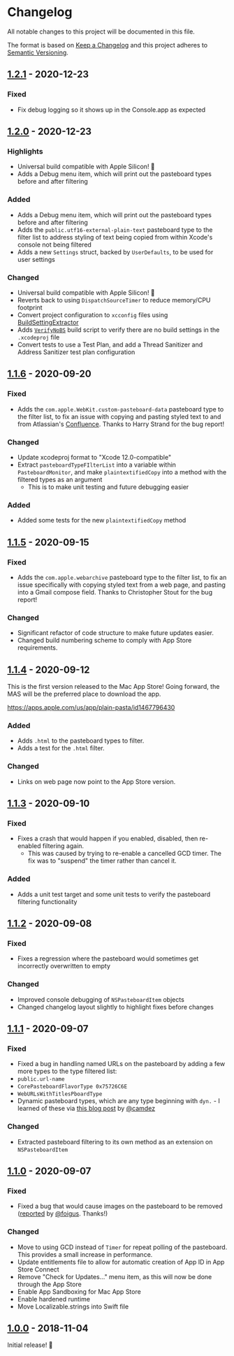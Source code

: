# Changelog

All notable changes to this project will be documented in this file.

The format is based on [Keep a Changelog](http://keepachangelog.com/en/1.0.0/) and this project adheres to [Semantic Versioning](http://semver.org/spec/v2.0.0.html).

<!-- ## [Unreleased] -->

## [1.2.1] - 2020-12-23

### Fixed

- Fix debug logging so it shows up in the Console.app as expected

## [1.2.0] - 2020-12-23

### Highlights

- Universal build compatible with Apple Silicon! 🎉
- Adds a Debug menu item, which will print out the pasteboard types before and after filtering

### Added

- Adds a Debug menu item, which will print out the pasteboard types before and after filtering
- Adds the `public.utf16-external-plain-text` pasteboard type to the filter list to address styling of text being copied from within Xcode's console not being filtered
- Adds a new `Settings` struct, backed by `UserDefaults`, to be used for user settings

### Changed

- Universal build compatible with Apple Silicon! 🎉
- Reverts back to using `DispatchSourceTimer` to reduce memory/CPU footprint
- Convert project configuration to `xcconfig` files using [BuildSettingExtractor](https://buildsettingextractor.com)
- Adds [`VerifyNoBS`](https://github.com/olofhellman/VerifyNoBS) build script to verify there are no build settings in the `.xcodeproj` file
- Convert tests to use a Test Plan, and add a Thread Sanitizer and Address Sanitizer test plan configuration

## [1.1.6] - 2020-09-20

### Fixed

- Adds the `com.apple.WebKit.custom-pasteboard-data` pasteboard type to the filter list, to fix an issue with copying and pasting styled text to and from Atlassian's [Confluence](https://confluence.atlassian.com/alldoc/atlassian-documentation-32243719.html). Thanks to Harry Strand for the bug report!

### Changed

- Update xcodeproj format to "Xcode 12.0-compatible"
- Extract `pasteboardTypeFIlterList` into a variable within `PasteboardMonitor`, and make `plaintextifiedCopy` into a method with the filtered types as an argument
	- This is to make unit testing and future debugging easier

### Added

- Added some tests for the new `plaintextifiedCopy` method

## [1.1.5] - 2020-09-15

### Fixed

- Adds the `com.apple.webarchive` pasteboard type to the filter list, to fix an issue specifically with copying styled text from a web page, and pasting into a Gmail compose field. Thanks to Christopher Stout for the bug report!

### Changed

- Significant refactor of code structure to make future updates easier.
- Changed build numbering scheme to comply with App Store requirements.

## [1.1.4] - 2020-09-12

This is the first version released to the Mac App Store! Going forward, the MAS will be the preferred place to download the app.

https://apps.apple.com/us/app/plain-pasta/id1467796430

### Added

- Adds `.html` to the pasteboard types to filter.
- Adds a test for the `.html` filter.

### Changed

- Links on web page now point to the App Store version.

## [1.1.3] - 2020-09-10

### Fixed

- Fixes a crash that would happen if you enabled, disabled, then re-enabled filtering again.
	- This was caused by trying to re-enable a cancelled GCD timer. The fix was to "suspend" the timer rather than cancel it.

### Added

- Adds a unit test target and some unit tests to verify the pasteboard filtering functionality

## [1.1.2] - 2020-09-08

### Fixed

- Fixes a regression where the pasteboard would sometimes get incorrectly overwritten to empty

### Changed

- Improved console debugging of `NSPasteboardItem` objects
- Changed changelog layout slightly to highlight fixes before changes

## [1.1.1] - 2020-09-07

### Fixed

- Fixed a bug in handling named URLs on the pasteboard by adding a few more types to the type filtered list:
- `public.url-name`
- `CorePasteboardFlavorType 0x75726C6E`
- `WebURLsWithTitlesPboardType`
- Dynamic pasteboard types, which are any type beginning with `dyn.` - I learned of these via [this blog post](https://camdez.com/blog/2010/07/21/nspasteboard-and-dynamic-utis/) by [@camdez](https://github.com/camdez)

### Changed

- Extracted pasteboard filtering to its own method as an extension on `NSPasteboardItem`

## [1.1.0] - 2020-09-07

### Fixed

- Fixed a bug that would cause images on the pasteboard to be removed ([reported](https://github.com/hisaac/PlainPasta/issues/3) by [@foigus](https://github.com/foigus). Thanks!)

### Changed

- Move to using GCD instead of `Timer` for repeat polling of the pasteboard. This provides a small increase in performance.
- Update entitlements file to allow for automatic creation of App ID in App Store Connect
- Remove "Check for Updates…" menu item, as this will now be done through the App Store
- Enable App Sandboxing for Mac App Store
- Enable hardened runtime
- Move Localizable.strings into Swift file

## [1.0.0] - 2018-11-04

Initial release! 🎉

[Unreleased]: https://github.com/hisaac/PlainPasta/compare/master...development
[1.0.0]: https://github.com/hisaac/PlainPasta/compare/3f3479bf1b417790735aa6cfb8850eb73fe74a07...1.0.0
[1.1.0]: https://github.com/hisaac/PlainPasta/compare/1.0.0...1.1.0
[1.1.1]: https://github.com/hisaac/PlainPasta/compare/1.1.0...1.1.1
[1.1.2]: https://github.com/hisaac/PlainPasta/compare/1.1.1...1.1.2
[1.1.3]: https://github.com/hisaac/PlainPasta/compare/1.1.2...1.1.3
[1.1.4]: https://github.com/hisaac/PlainPasta/compare/1.1.3...1.1.4
[1.1.5]: https://github.com/hisaac/PlainPasta/compare/1.1.4...1.1.5
[1.1.6]: https://github.com/hisaac/PlainPasta/compare/1.1.5...1.1.6
[1.2.0]: https://github.com/hisaac/PlainPasta/compare/1.1.6...1.2.0
[1.2.1]: https://github.com/hisaac/PlainPasta/compare/1.2.0...1.2.1
